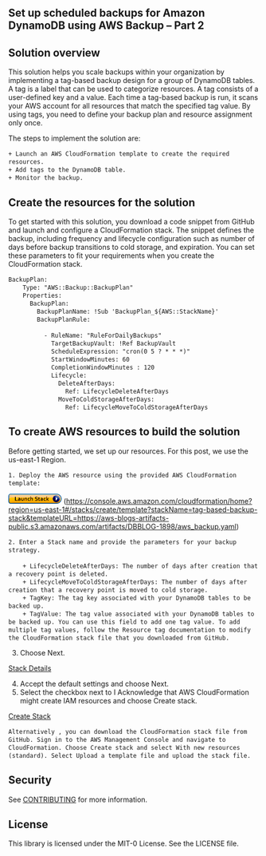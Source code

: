 ## Set up scheduled backups for Amazon DynamoDB using AWS Backup – Part 2

## Solution overview

This solution helps you scale backups within your organization by implementing a tag-based backup design for a group of DynamoDB tables. A tag is a label that can be used to categorize resources. A tag consists of a user-defined key and a value. Each time a tag-based backup is run, it scans your AWS account for all resources that match the specified tag value. By using tags, you need to define your backup plan and resource assignment only once.

The steps to implement the solution are:

    + Launch an AWS CloudFormation template to create the required resources.
    + Add tags to the DynamoDB table.
    + Monitor the backup.

## Create the resources for the solution

To get started with this solution, you download a code snippet from GitHub and launch and configure a CloudFormation stack. The snippet defines the backup, including frequency and lifecycle configuration such as number of days before backup transitions to cold storage, and expiration. You can set these parameters to fit your requirements when you create the CloudFormation stack.

```
BackupPlan:
    Type: "AWS::Backup::BackupPlan"
    Properties:
      BackupPlan:
        BackupPlanName: !Sub 'BackupPlan_${AWS::StackName}'
        BackupPlanRule:
          
          - RuleName: "RuleForDailyBackups"
            TargetBackupVault: !Ref BackupVault
            ScheduleExpression: "cron(0 5 ? * * *)"
            StartWindowMinutes: 60
            CompletionWindowMinutes : 120
            Lifecycle:
              DeleteAfterDays:
                Ref: LifecycleDeleteAfterDays
              MoveToColdStorageAfterDays:
                Ref: LifecycleMoveToColdStorageAfterDays

```

## To create AWS resources to build the solution

Before getting started, we set up our resources. For this post, we use the us-east-1 Region.

    1. Deploy the AWS resource using the provided AWS CloudFormation template:
	
![LaunchStack](/image/LaunchStack.png) (https://console.aws.amazon.com/cloudformation/home?region=us-east-1#/stacks/create/template?stackName=tag-based-backup-stack&templateURL=https://aws-blogs-artifacts-public.s3.amazonaws.com/artifacts/DBBLOG-1898/aws_backup.yaml)
	
    2. Enter a Stack name and provide the parameters for your backup strategy.

        + LifecycleDeleteAfterDays: The number of days after creation that a recovery point is deleted.
        + LifecycleMoveToColdStorageAfterDays: The number of days after creation that a recovery point is moved to cold storage.
        + TagKey: The tag key associated with your DynamoDB tables to be backed up.
        + TagValue: The tag value associated with your DynamoDB tables to be backed up. You can use this field to add one tag value. To add multiple tag values, follow the Resource tag documentation to modify the CloudFormation stack file that you downloaded from GitHub.
   
   
   3. Choose Next.
   
   [Stack Details](/image/dbblog-1898-image001.png)

   4. Accept the default settings and choose Next.
   5. Select the checkbox next to I Acknowledge that AWS CloudFormation might create IAM resources and choose Create stack.

[Create Stack](/image/dbblog-1898-image002.png)

    Alternatively , you can download the CloudFormation stack file from GitHub. Sign in to the AWS Management Console and navigate to CloudFormation. Choose Create stack and select With new resources (standard). Select Upload a template file and upload the stack file.


## Security

See [CONTRIBUTING](CONTRIBUTING.md#security-issue-notifications) for more information.

## License

This library is licensed under the MIT-0 License. See the LICENSE file.

